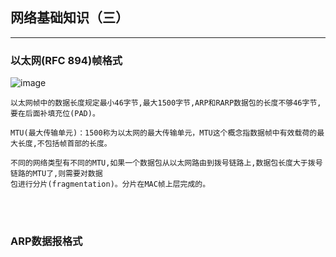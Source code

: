 ## 网络基础知识（三）

-----------------------------------------------

### 以太网(RFC 894)帧格式

![image](http://hbimg.b0.upaiyun.com/f3a5336c2e39dd2e0fa41356c878b40987f6c2ac173e1-DtPzeb_fw658)


	以太网帧中的数据长度规定最小46字节,最大1500字节,ARP和RARP数据包的长度不够46字节,要在后面补填充位(PAD)。
	
	MTU(最大传输单元)：1500称为以太网的最大传输单元，MTU这个概念指数据帧中有效载荷的最大长度,不包括帧首部的长度。
	
	不同的网络类型有不同的MTU,如果一个数据包从以太网路由到拨号链路上,数据包长度大于拨号链路的MTU了,则需要对数据
	包进行分片(fragmentation)。分片在MAC帧上层完成的。

<br>
<br>

### ARP数据报格式
